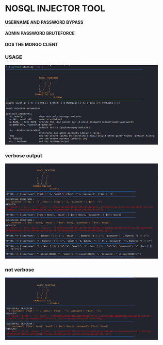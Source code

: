 # NOSQL INJECTOR TOOL

#### USERNAME AND PASSWORD BYPASS
#### ADMIN PASSWORD BRUTEFORCE
#### DOS THE MONGO CLIENT

### USAGE
![usage.png](https://raw.githubusercontent.com/blessingcharles/nosqlInjector/main/Screenshots/usage.png)

### verbose output
![verbose.png](https://raw.githubusercontent.com/blessingcharles/nosqlInjector/main/Screenshots/nosql_verbose.png)

### not verbose
![noverbose.png](https://raw.githubusercontent.com/blessingcharles/nosqlInjector/main/Screenshots/notverbose.png)
